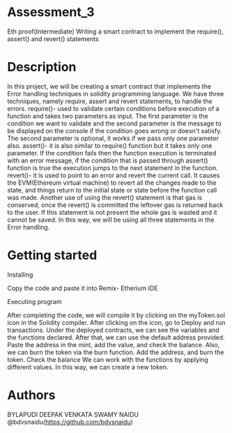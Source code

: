 # Assessment_3
Eth proof(Intermediate) Writing a smart contract to implement the require(), assert() and revert() statements


# Description
In this project, we will be creating a smart contract that implements the Error handling techniques in solidity programming language. We have three techniques, namely require, assert and revert statements, to handle the errors. 
require()- used to validate certain conditions before execution of a function and takes two parameters as input. The first parameter is the condition we want to validate and the second parameter is the message to be displayed on the console if the condition goes wrong or doesn't satisfy. The second parameter is optional, it works if we pass only one parameter also.
assert()- it is also similar to require() function but it takes only one parameter. If the condition fails then the function execution is terminated with an error message, if the condition that is passed through assert() function is true the execution jumps to the next statement in the function.
revert()- it is used to point to an error and revert the current call. It causes the EVM(Ethereum virtual machine) to revert all the changes made to the state, and things return to the initial state or state before the function call was made. Another use of using the revert() statement is that gas is conserved, once the revert() is committed the leftover gas is returned back to the user. If this statement is not present the whole gas is wasted and it cannot be saved. In this way, we will be using all three statements in the Error handling.

# Getting started

Installing

Copy the code and paste it into Remix- Etherium IDE

Executing program

After completing the code, we will compile it by clicking on the myToken.sol icon in the Solidity compiler. After clicking on the icon, go to Deploy and run transactions. Under the deployed contracts, we can see the variables and the functions declared. After that, we can use the default address provided. Paste the address in the mint, add the value, and check the balance. Also, we can burn the token via the burn function. Add the address, and burn the token. Check the balance  We can work with the functions by applying different values. In this way, we can create a new token.

# Authors
BYLAPUDI DEEPAK VENKATA SWAMY NAIDU
@bdvsnaidu(https://github.com/bdvsnaidu)
